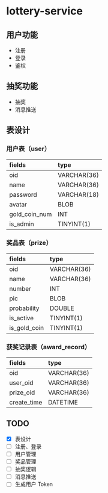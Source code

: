 # lottery-service

## 用户功能

- 注册
- 登录
- 鉴权

## 抽奖功能

- 抽奖
- 消息推送

## 表设计

### 用户表（user）

| fields        | type        |
| :------------ | :---------- |
| oid           | VARCHAR(36) |
| name          | VARCHAR(36) |
| password      | VARCHAR(18) |
| avatar        | BLOB        |
| gold_coin_num | INT         |
| is_admin      | TINYINT(1)  |

### 奖品表（prize）

| fields       | type        |
| :----------- | :---------- |
| oid          | VARCHAR(36) |
| name         | VARCHAR(36) |
| number       | INT         |
| pic          | BLOB        |
| probability  | DOUBLE      |
| is_active    | TINYINT(1)  |
| is_gold_coin | TINYINT(1)  |

### 获奖记录表（award_record）

| fields      | type        |
| :---------- | :---------- |
| oid         | VARCHAR(36) |
| user_oid    | VARCHAR(36) |
| prize_oid   | VARCHAR(36) |
| create_time | DATETIME    |

## TODO

- [x] 表设计
- [ ] 注册、登录
- [ ] 用户管理
- [ ] 奖品管理
- [ ] 抽奖逻辑
- [ ] 消息推送
- [ ] 生成用户 Token
